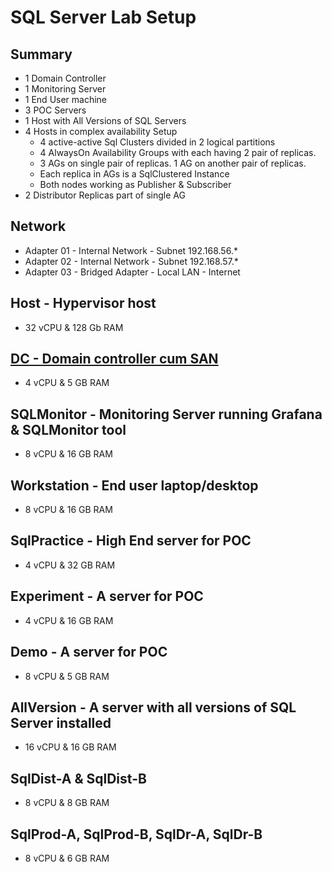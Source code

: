 # SQL Server Lab Setup

## Summary
- 1 Domain Controller
- 1 Monitoring Server
- 1 End User machine
- 3 POC Servers
- 1 Host with All Versions of SQL Servers
- 4 Hosts in complex availability Setup
  - 4 active-active Sql Clusters divided in 2 logical partitions
  - 4 AlwaysOn Availability Groups with each having 2 pair of replicas.
  - 3 AGs on single pair of replicas. 1 AG on another pair of replicas.
  - Each replica in AGs is a SqlClustered Instance
  - Both nodes working as Publisher & Subscriber
- 2 Distributor Replicas part of single AG

## Network
- Adapter 01 - Internal Network - Subnet 192.168.56.*
- Adapter 02 - Internal Network - Subnet 192.168.57.*
- Adapter 03 - Bridged Adapter - Local LAN - Internet

## Host - Hypervisor host
- 32 vCPU & 128 Gb RAM
## [DC - Domain controller cum SAN](lab-machines/dc.ipynb)
- 4 vCPU & 5 GB RAM
## SQLMonitor - Monitoring Server running Grafana & SQLMonitor tool
- 8 vCPU & 16 GB RAM
## Workstation - End user laptop/desktop
- 8 vCPU & 16 GB RAM
## SqlPractice - High End server for POC
- 4 vCPU & 32 GB RAM
## Experiment - A server for POC
- 4 vCPU & 16 GB RAM
## Demo - A server for POC
- 8 vCPU & 5 GB RAM
## AllVersion - A server with all versions of SQL Server installed
- 16 vCPU & 16 GB RAM
## SqlDist-A & SqlDist-B
- 8 vCPU & 8 GB RAM
## SqlProd-A, SqlProd-B, SqlDr-A, SqlDr-B
- 8 vCPU & 6 GB RAM
